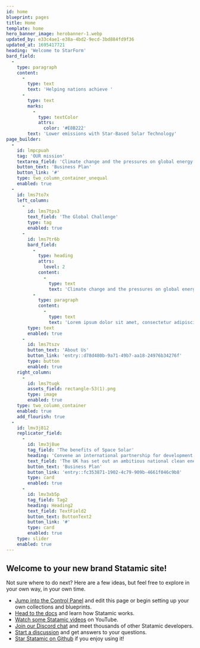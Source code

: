 ```yaml
---
id: home
blueprint: pages
title: Home
template: home
hero_banner_image: herobanner-1.webp
updated_by: e33c4ae1-e38a-4bd2-9ecd-3bd884fd9f36
updated_at: 1695417721
heading: 'Welcome to StarForm'
bard_field:
  -
    type: paragraph
    content:
      -
        type: text
        text: 'Helping nations achieve '
      -
        type: text
        marks:
          -
            type: textColor
            attrs:
              color: '#E8B222'
        text: 'Lower emissions with Star-Based Solar Technology'
page_builder:
  -
    id: lmpcpuah
    tag: 'OUR mission'
    textarea_field: 'Climate change and the pressures on global energy resources are urgent problems. The UK has set out an ambitious national clean energy policy to fully decarbonise the economy by 2050.'
    button_text: 'Business Plan'
    button_link: '#'
    type: two_column_container_unequal
    enabled: true
  -
    id: lms7to7x
    left_column:
      -
        id: lms7tps3
        text_field: 'The Global Challenge'
        type: tag
        enabled: true
      -
        id: lms7tr6b
        bard_field:
          -
            type: heading
            attrs:
              level: 2
            content:
              -
                type: text
                text: 'Climate change and the pressures on global energy resources are urgent problems.'
          -
            type: paragraph
            content:
              -
                type: text
                text: 'Lorem ipsum dolor sit amet, consectetur adipiscing elit. Urna vitae elementum interdum scelerisque quisque donec nulla. Velit diam quam nullam elit hac sit. Nunc, lacus, facilisis mattis amet mauris volutpat dui tellus nam. Neque, rhoncus placerat vitae arcu habitant. Dignissim quam ipsum dolor egestas non orci. At enim ut elementum.'
        type: text
        enabled: true
      -
        id: lms7tszv
        button_text: 'About Us'
        button_link: 'entry::d78d480b-9a71-49b7-aa18-24976b34276f'
        type: button
        enabled: true
    right_column:
      -
        id: lms7tugk
        assets_field: rectangle-53(1).png
        type: image
        enabled: true
    type: two_column_container
    enabled: true
    add_flourish: true
  -
    id: lmv3j812
    replicator_field:
      -
        id: lmv3j8ue
        tag_field: 'The benefits of Space Solar'
        heading: 'Convene an international partnership for development of space based energy.'
        text_field: 'The UK has set out an ambitious national clean energy policy – Net Zero – to fully decarbonise the economy by 2050. This future energy scenario requires clean and sustainable energy generation from renewable sources.'
        button_text: 'Business Plan'
        button_link: 'entry::fc353871-1902-4c79-909b-4661f046c9b8'
        type: card
        enabled: true
      -
        id: lmv3xb5p
        tag_field: Tag2
        heading: Heading2
        text_field: TextField2
        button_text: ButtonText2
        button_link: '#'
        type: card
        enabled: true
    type: slider
    enabled: true
---
```

## Welcome to your new brand Statamic site!

Not sure where to do next? Here are a few ideas, but feel free to explore in your own way, in your own time.

- [Jump into the Control Panel](/cp) and edit this page or begin setting up your own collections and blueprints.
- [Head to the docs](https://statamic.dev) and learn how Statamic works.
- [Watch some Statamic videos](https://youtube.com/statamic) on YouTube.
- [Join our Discord chat](https://statamic.com/discord) and meet thousands of other Statamic developers.
- [Start a discussion](https://github.com/statamic/cms/discussions) and get answers to your questions.
- [Star Statamic on Github](https://github.com/statamic/cms) if you enjoy using it!
